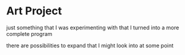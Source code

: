 # Art Project
just something that I was experimenting with that I turned into a more complete program

there are possibilities to expand that I might look into at some point
